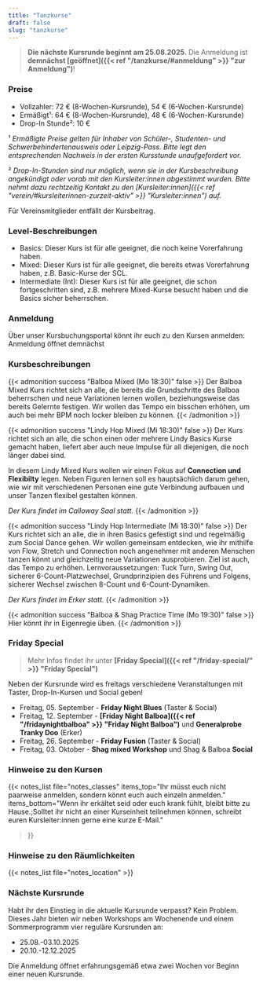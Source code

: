 ```yaml
---
title: "Tanzkurse"
draft: false
slug: "tanzkurse"
---
```


[//]: # (![Kursplan Herbst 2024]&#40;../schedule_herbst_2024_ohne_websiteinfo_v4.png&#41;)

> **Die nächste Kursrunde beginnt am 25.08.2025.** Die Anmeldung ist **demnächst [geöffnet]({{< ref "/tanzkurse/#anmeldung" >}} "zur Anmeldung")**!

### Preise
- Vollzahler: 72 € (8-Wochen-Kursrunde), 54 € (6-Wochen-Kursrunde)
- Ermäßigt¹: 64 € (8-Wochen-Kursrunde), 48 € (6-Wochen-Kursrunde)
- Drop-In Stunde²: 10 €

¹ *Ermäßigte Preise gelten für Inhaber von Schüler-, Studenten- und Schwerbehindertenausweis oder Leipzig-Pass. Bitte legt den entsprechenden Nachweis in der ersten Kursstunde unaufgefordert vor.*

² *Drop-In-Stunden sind nur möglich, wenn sie in der Kursbeschreibung angekündigt oder vorab mit den Kursleiter:innen abgestimmt wurden.
Bitte nehmt dazu rechtzeitig Kontakt zu den [Kursleiter:innen]({{< ref "verein/#kursleiterinnen-zurzeit-aktiv" >}} "Kursleiter:innen") auf.*

Für Vereinsmitglieder entfällt der Kursbeitrag. 

### Level-Beschreibungen
- Basics: Dieser Kurs ist für alle geeignet, die noch keine Vorerfahrung haben. 
- Mixed: Dieser Kurs ist für alle geeignet, die bereits etwas Vorerfahrung haben, z.B. Basic-Kurse der SCL.
- Intermediate (Int): Dieser Kurs ist für alle geeignet, die schon fortgeschritten sind, z.B. mehrere Mixed-Kurse besucht haben und die Basics sicher beherrschen.

### Anmeldung
Über unser Kursbuchungsportal könnt ihr euch zu den Kursen anmelden: Anmeldung öffnet demnächst

[//]: # (**[Zur Anmeldung]&#40;https://scl.swinggeeks.de/SCL2025-4/&#41;**)

### Kursbeschreibungen

[//]: # ({{< admonition success "Balboa Basics &#40;Di 19:45&#41;" false >}})
[//]: # (Balboa ist ein Swingtanz, der in enger Körperhaltung auf meist schnelle Musik getanzt wird und durch eine Mischung aus subtilen Gewichtswechseln, kreativem Footwork und öffnenden Figuguren beschrieben werden kann.)
[//]: # (Für den Balboa Basics-Kurs sind keine Vorerfahrungen erforderlich. Wir wollen die Grundlagen des Tanzes mit euch teilen, von Schritten und Figuren über Körperhaltung und Connection bis hin zu Skills fürs Tanzen auf dem Social Dancefloor.)
[//]: # (Alle Personen können führen / folgen sowie die Rolle wechseln &#40;switchen&#41; oder auch nur eine Rolle tanzen.)
[//]: # ({{< /admonition >}})

{{< admonition success "Balboa Mixed (Mo 18:30)" false >}}
Der Balboa Mixed Kurs richtet sich an alle, die bereits die Grundschritte des Balboa beherrschen und neue Variationen lernen wollen, beziehungsweise das bereits Gelernte festigen. Wir wollen das Tempo ein bisschen erhöhen, um auch bei mehr BPM noch locker bleiben zu können.
{{< /admonition >}}

[//]: # ({{< admonition success "Balboa Intermediate &#40;Di 18:30&#41;" false >}})
[//]: # (Aufbauend auf Balboa-Basics Figuren arbeiten wir in diesem Kurs erneut an spannenden Technikkombinationen sowie an Feinheiten im gemeinsamen Tanz. Wenn du Lust hast dich in Details zu verlieben und daran zu arbeiten, dass auch komplexe Abläufe sich im Paar weich und connected anfühlen, bist du bei uns richtig.)
[//]: # ({{< /admonition >}})

[//]: # ({{< admonition success "Lindy Hop Basics &#40;Di 18:30&#41;" false >}})
[//]: # (Lindy Hop ist der bekannteste Swingtanz und hat seinen Ursprung in Afro-Amerikanischen Communities in den 20er-40er Jahren. Es wird zumeist in der offenen Position getanzt und ist vom Gefühl her sehr freudvoll und beschwingt. Wie Jazz- und Swingmusik lebt auch der Tanz von Improvisation, Austausch und Miteinander. Wir lernen einfache Elemente aus dem Swing und Solo Jazz, um vielseitig und musikalisch tanzen zu können und legen viel Wert auf Gleichberechtigung, Consent &#40;Zustimmung&#41; und angenehme Connections. "Switch" bedeutet, dass beide Tanzrollen &#40;folgen und führen&#41; ausprobiert werden können. Wer nur führen oder nur folgen möchte, darf dies gern tun. Wir nutzen genderneutrale Sprache und möchten eine queerfreundliche und offene Atmosphäre schaffen. Im Kurs vermitteln wir zudem geschichtlichen und kulturellen Kontext und zeigen Videos von Künstler*innen aus diesem Kontext, um gemeinsam ein Gefühl für die Herkunft, Traditionen und Bedeutung des Tanzes zu entwickeln.)
[//]: # ({{< /admonition >}})

{{< admonition success "Lindy Hop Mixed (Mi 18:30)" false >}}
Der Kurs richtet sich an alle, die schon einen oder mehrere Lindy Basics Kurse gemacht haben, liefert aber auch neue Impulse für all diejenigen, die noch länger dabei sind.

In diesem Lindy Mixed Kurs wollen wir einen Fokus auf **Connection und Flexibilty** legen. Neben Figuren lernen soll es hauptsächlich darum gehen, wie wir mit verschiedenen Personen eine gute Verbindung aufbauen und unser Tanzen flexibel gestalten können.

*Der Kurs findet im Calloway Saal statt.*
{{< /admonition >}}

{{< admonition success "Lindy Hop Intermediate (Mi 18:30)" false >}}
Der Kurs richtet sich an alle, die in ihren Basics gefestigt sind und regelmäßig zum Social Dance gehen. Wir wollen gemeinsam entdecken, wie ihr mithilfe von Flow, Stretch und Connection noch angenehmer mit anderen Menschen tanzen könnt und gleichzeitig neue Variationen ausprobieren. Ziel ist auch, das Tempo zu erhöhen. Lernvoraussetzungen: Tuck Turn, Swing Out, sicherer 6-Count-Platzwechsel, Grundprinzipien des Führens und Folgens, sicherer Wechsel zwischen 8-Count und 6-Count-Dynamiken.

*Der Kurs findet im Erker statt.*
{{< /admonition >}}

{{< admonition success "Balboa & Shag Practice Time (Mo 19:30)" false >}}
Hier könnt ihr in Eigenregie üben.
{{< /admonition >}}

[//]: # ({{< admonition success "Jazz + Lindy Hop Mixed &#40;Mi 18:00&#41;" false >}})
[//]: # (In diesem Kurs wird sowohl solo als auch im Paar getanzt. Beide Formen sind Bestandteile des Lindy Hop. Wie Jazz- und Swingmusik lebt auch der Tanz von Improvisation, Austausch und Miteinander. Wir lernen Elemente aus dem Swing und Solo Jazz, um vielseitig und musikalisch miteinander tanzen zu können.)
[//]: # (Der Kurs richtet sich an alle, die schon einen oder mehrere Lindy Basics Kurse gemacht haben, liefert aber auch neue Impulse für all diejenigen, die noch länger dabei sind.)
[//]: # (Solo Jazz &#40;auch: Authentic Jazz oder Vernacular Jazz&#41; hat seinen Ursprung in Schwarzen Kulturkreisen &#40;insbesondere Afro-Amerikanischen Communities&#41; und wird häufig in Verbindung mit Paartänzen wie Lindy Hop aber auch für sich stehend getanzt. In diesem Kurs werden wir die Musik nutzen, um uns durch Rhythmen und Bewegungen zu führen, um Swing und Jazz Musik aber auch die eigenen Ideen, Emotionen und Eigenheiten auszudrücken.)
[//]: # (Einen Großteil der Zeit werden wir aber natürlich auch Lindy Hop als Paartanz widmen. Dazu gehören Figuren, aber vor allem auch wichtige grundlegende Techniken, die uns noch lange begleiten werden.)
[//]: # (Alle Personen können führen und folgen und die Rolle wechseln &#40;switchen&#41; oder nur eine Rolle tanzen. Wir nutzen genderneutrale Sprache und möchten eine queerfreundliche, offene Atmosphäre schaffen, mit Fokus auf Consent und Gleichberechtigung in der Tanzpartnerschaft.)
[//]: # ({{< /admonition >}})

[//]: # ({{< admonition success "Shag Basics &#40;Di 18:30&#41;" false >}})
[//]: # (Wenn hohe BPM auch euer Herz höher schlagen lassen seid ihr beim Collegiate Shag genau richtig! Wir wollen die Grundlagen dieses fröhlichen und energiegeladenen Swingtanzes unterrichten und dabei vor allem jede Menge Spaß mit euch haben! Es sind keinerlei Vorkenntnisse notwendig. Alle können führen oder folgen und auch die Rollen switchen.)
[//]: # ({{< /admonition >}})

[//]: # ({{< admonition success "Shag Mixed &#40;Di 19:45&#41;" false >}})
[//]: # (Wenn hohe BPM auch euer Herz höher schlagen lassen seid ihr beim Collegiate Shag genau richtig! Wir wollen weiter spaßige Figuren und Footworks dieses fröhlichen und energiegeladenen Swingtanzes unterrichten und dabei vor allem jede Menge Spaß mit euch haben! Du solltest den Collegiate Shag Grundschritt sicher beherschen und kannst das bereits Gelernte in diesem Kurs weiter festigen. Alle können führen oder folgen und auch die Rollen switchen.)
[//]: # ({{< /admonition >}})

[//]: # ({{< admonition success "Solo Jazz &#40;Do 19:45&#41;" false >}})
[//]: # (Wir lernen einige Klassiker der Solo Jazz Moves kennen und widmen uns besonders den Übergängen. Aus einfachen, reinen Schrittabfolgen entwickeln wir so verbundene, fließende Bewegungen, die Du zu deinem eigenen Tanz machst.)
[//]: # ({{< /admonition >}})

[//]: # ({{< admonition success "Freies Training &#40;Di 18:30 & Do 18:00&#41;" false >}})
[//]: # (Hier könnt ihr mit unserer BT-Box in Eigenregie üben, wenn der parallel laufende Kurs stattfindet.)
[//]: # ({{< /admonition >}})

### Friday Special
> Mehr Infos findet ihr unter **[Friday Special]({{< ref "/friday-special/" >}} "Friday Special")**

Neben der Kursrunde wird es freitags verschiedene Veranstaltungen mit Taster, Drop-In-Kursen und Social geben!

- Freitag, 05. September - **Friday Night Blues** (Taster & Social)
- Freitag, 12. September - **[Friday Night Balboa]({{< ref "/fridaynightbalboa" >}} "Friday Night Balboa")** und **Generalprobe Tranky Doo** (Erker)
- Freitag, 26. September - **Friday Fusion** (Taster & Social)
- Freitag, 03. Oktober - **Shag mixed Workshop** und Shag & Balboa **Social**

### Hinweise zu den Kursen
{{< notes_list file="notes_classes"
items_top="Ihr müsst euch nicht paarweise anmelden, sondern könnt euch auch einzeln anmelden."
items_bottom="Wenn ihr erkältet seid oder euch krank fühlt, bleibt bitte zu Hause.;Solltet ihr nicht an einer Kurseinheit teilnehmen können, schreibt euren Kursleiter:innen gerne eine kurze E-Mail."
>}}

### Hinweise zu den Räumlichkeiten
{{< notes_list file="notes_location" >}}

### Nächste Kursrunde
Habt ihr den Einstieg in die aktuelle Kursrunde verpasst? Kein Problem. Dieses Jahr bieten wir neben Workshops am Wochenende und einem Sommerprogramm vier reguläre Kursrunden an:
- 25.08.-03.10.2025
- 20.10.-12.12.2025

Die Anmeldung öffnet erfahrungsgemäß etwa zwei Wochen vor Beginn einer neuen Kursrunde. 

[//]: # (Wir kündigen die Öffnung der Anmeldung im Vorfeld auch unter [Aktuelles]&#40;{{< ref "/aktuelles" >}} "Aktuelles"&#41;, in unserer [Facebook-Gruppe]&#40;https://www.facebook.com/groups/swingconnection.leipzig&#41; und auf [Instagram]&#40;https://www.instagram.com/swingconnectionleipzig/&#41; an.)
